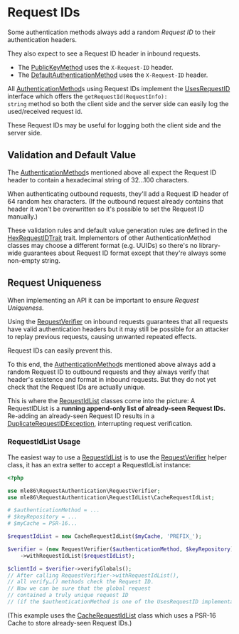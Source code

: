 # Request IDs

Some authentication methods
always add a random _Request ID_
to their authentication headers.

They also expect to see a Request ID header
in inbound requests.

* The [PublicKeyMethod] uses the `X-Request-ID` header.
* The [DefaultAuthenticationMethod] uses the `X-Request-ID` header.

All [AuthenticationMethod]s using Request IDs
implement the [UsesRequestID] interface
which offers the <code>getRequestId(RequestInfo): string</code> method
so both the client side and the server side
can easily log the used/received request id.

These Request IDs
may be useful for logging
both the client side and the server side.

[Exceptions]: Exceptions.md
[KeyRepository]: Class_KeyRepository.md
[AuthenticationMethod]: Class_AuthenticationMethod.md
[DefaultAuthenticationMethod]: Class_DefaultAuthenticationMethod.md
[PublicKeyMethod]: Class_PublicKeyMethod.md
[RequestAuthenticator]: Class_RequestAuthenticator.md
[RequestVerifier]: Class_RequestVerifier.md
[RequestInfo]: Class_RequestInfo.md
[RequestIdList]: Class_RequestIdList.md
[CacheRequestIdList]: Class_CacheRequestIdList.md
[UsesRequestID]: ../src/AuthenticationMethod/Feature/UsesRequestID.php
[HexRequestIDTrait]: ../src/AuthenticationMethod/Feature/HexRequestIDTrait.php


## Validation and Default Value

The [AuthenticationMethod]s mentioned above
all expect the Request ID header
to contain a hexadecimal string of 32…100 characters.

When authenticating outbound requests,
they'll add a Request ID header of 64 random hex characters.
(If the outbound request already contains that header
it won't be overwritten so it's possible to set the Request ID manually.)

These validation rules and default value generation rules
are defined in the [HexRequestIDTrait] trait.
Implementors of other AuthenticationMethod classes
may choose a different format (e.g. UUIDs)
so there's no library-wide guarantees about Request ID format
except that they're always some non-empty string.


## Request Uniqueness

When implementing an API
it can be important to ensure _Request Uniqueness._

Using the [RequestVerifier] on inbound requests
guarantees that all requests
have valid authentication headers
but it may still be possible for an attacker
to replay previous requests,
causing unwanted repeated effects.

Request IDs can easily prevent this.

To this end,
the [AuthenticationMethod]s mentioned above
always add a random Request ID
to outbound requests
and they always verify that header's existence and format
in inbound requests.
But they do not yet check that the Request IDs
are actually unique.

This is where the [RequestIdList] classes
come into the picture:
A RequestIDList is a
**running append-only list of already-seen Request IDs.**
Re-adding an already-seen Request ID
results in a [DuplicateRequestIDException][Exceptions],
interrupting request verification.


### RequestIdList Usage

The easiest way to use a [RequestIdList]
is to use the [RequestVerifier] helper class,
it has an extra setter to accept a RequestIdList instance:

```php
<?php

use mle86\RequestAuthentication\RequestVerifier;
use mle86\RequestAuthentication\RequestIdList\CacheRequestIdList;

# $authenticationMethod = ...
# $keyRepository = ...
# $myCache = PSR-16...

$requestIdList = new CacheRequestIdList($myCache, 'PREFIX_');

$verifier = (new RequestVerifier($authenticationMethod, $keyRepository))
    ->withRequestIdList($requestIdList);

$clientId = $verifier->verifyGlobals();
// After calling RequestVerifier->withRequestIdList(),
// all verify…() methods check the Request ID.
// Now we can be sure that the global request
// contained a truly unique request ID
// (if the $authenticationMethod is one of the UsesRequestID implementations).
```

(This example uses the [CacheRequestIdList] class
which uses a PSR-16 Cache to store already-seen Request IDs.)
